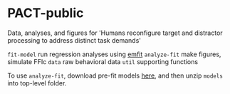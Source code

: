 # PACT-public
 Data, analyses, and figures for 'Humans reconfigure target and distractor processing to address distinct task demands'


`fit-model`       run regression analyses using [emfit](https://github.com/mpc-ucl/emfit)
`analyze-fit`     make figures, simulate FFIc
`data`            raw behavioral data
`util`            supporting functions


To use `analyze-fit`, download pre-fit models [here](https://figshare.com/articles/journal_contribution/PACT_regression_models/16755418), and then unzip `models` into top-level folder.

